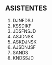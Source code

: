 ## ASISTENTES

1. DJNFDSJ
2. KSSDIKF
3. JDSFNSJD
4. ASJDNSK
6. ASKDJNSK
5. AJSDNJSF
10. SANDS
8. KNDSSJD
